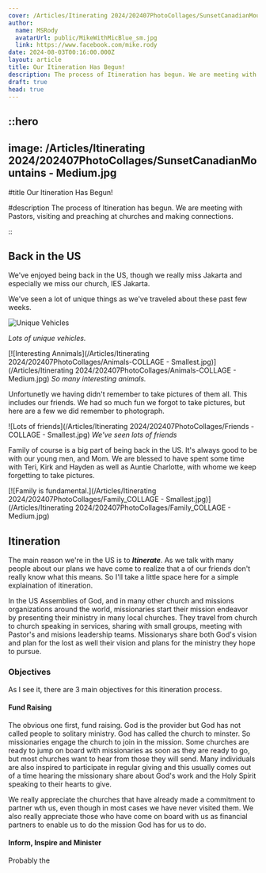 ```yaml
---
cover: /Articles/Itinerating 2024/202407PhotoCollages/SunsetCanadianMountains - Medium.jpg
author:
  name: MSRody
  avatarUrl: public/MikeWithMicBlue_sm.jpg
  link: https://www.facebook.com/mike.rody
date: 2024-08-03T00:16:00.000Z
layout: article
title: Our Itineration Has Begun!
description: The process of Itineration has begun. We are meeting with Pastors, visiting and preaching at churches and making connections.
draft: true
head: true
---
```


::hero
---
image: /Articles/Itinerating 2024/202407PhotoCollages/SunsetCanadianMountains - Medium.jpg
---
#title
Our Itineration Has Begun!

#description
The process of Itineration has begun. We are meeting with Pastors, visiting and preaching at churches and making connections.

::

## Back in the US

We've enjoyed being back in the US, though we really miss Jakarta and especially we miss our church, IES Jakarta.

We've seen a lot of unique things as we've traveled about these past few weeks.  

![Unique Vehicles]('/Articles/Itinerating%202024/202407PhotoCollages/Vehicles%20-COLLAGE%20-%20Smallest.jpg')

*Lots of unique vehicles.*

[![Interesting Annimals](/Articles/Itinerating 2024/202407PhotoCollages/Animals-COLLAGE - Smallest.jpg)](/Articles/Itinerating 2024/202407PhotoCollages/Animals-COLLAGE - Medium.jpg)
*So many interesting animals.*

Unfortunetly we having didn't remember to take pictures of them all. This includes our friends.  We had so much fun we forgot to take pictures, but here are a few we did remember to photograph.

![Lots of friends](/Articles/Itinerating 2024/202407PhotoCollages/Friends -COLLAGE - Smallest.jpg)
*We've seen lots of friends*


Family of course is a big part of being back in the US. It's always good to be with our young men, and Mom. We are blessed to have spent some time with Teri, Kirk and Hayden as well as Auntie Charlotte, with whome we keep forgetting to take pictures.  

[![Family is fundamental.](/Articles/Itinerating 2024/202407PhotoCollages/Family_COLLAGE - Smallest.jpg)](/Articles/Itinerating 2024/202407PhotoCollages/Family_COLLAGE - Medium.jpg)


## Itineration

The main reason we're in the US is to ***Itinerate***. As we talk with many people about our plans we have come to realize that a of our friends don't really know what this means. So I'll take a little space here for a simple explaination of itineration.

In the US Assemblies of God, and in many other church and missions organizations around the world, missionaries start their mission endeavor by presenting their ministry in many local churches. They travel from church to church speaking in services, sharing with small groups, meeting with Pastor's and misions leadership teams. Missionarys share both God's vision and plan for the lost as well their vision and plans for the ministry they hope to pursue. 

### Objectives

As I see it, there are 3 main objectives for this itineration process.  

#### Fund Raising

The obvious one first, fund raising.  God is the provider but God has not called people to solitary ministry. God has called the church to minster.  So missionaries engage the church to join in the mission.  Some churches are ready to jump on board with missionaries as soon as they are ready to go, but most churches want to hear from those they will send.  Many individuals are also inspired to participate in regular giving and this usually comes out of a time hearing the missionary share about God's work and the Holy Spirit speaking to their hearts to give.

We really appreciate the churches that have already made a commitment to partner wth us, even though in most cases we have never visited them.  We also really appreciate those who have come on board with us as financial partners to enable us to do the mission God has for us to do.

#### Inform, Inspire and Minister

Probably the 

